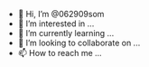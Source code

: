 - 👋 Hi, I’m @062909som
- 👀 I’m interested in ...
- 🌱 I’m currently learning ...
- 💞️ I’m looking to collaborate on ...
- 📫 How to reach me ...

<!---
062909som/062909som is a ✨ special ✨ repository because its `README.md` (this file) appears on your GitHub profile.
You can click the Preview link to take a look at your changes.
--->
